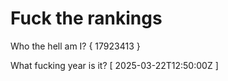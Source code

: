 # Fuck the rankings

Who the hell am I?
{ 17923413 }

What fucking year is it?
[ 2025-03-22T12:50:00Z ]
